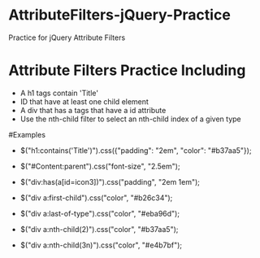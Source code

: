 # AttributeFilters-jQuery-Practice
Practice for jQuery Attribute Filters

# Attribute Filters Practice Including

- A h1 tags contain 'Title' 
- ID that have at least one child element
- A div that has a tags that have a id attribute
- Use the nth-child filter to select an nth-child index of a given type


#Examples

- $("h1:contains('Title')").css({"padding": "2em", "color": "#b37aa5"}); 

- $("#Content:parent").css("font-size", "2.5em");

- $("div:has(a[id=icon3])").css("padding", "2em 1em");

- $("div a:first-child").css("color", "#b26c34"); 

- $("div a:last-of-type").css("color", "#eba96d"); 

- $("div a:nth-child(2)").css("color", "#b37aa5"); 

- $("div a:nth-child(3n)").css("color", "#e4b7bf"); 

